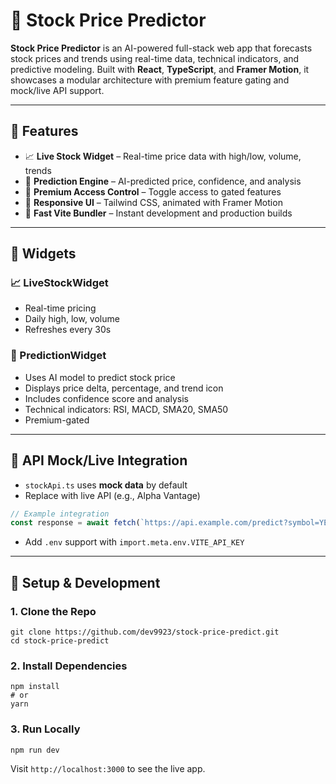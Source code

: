 # 🧠 Stock Price Predictor

**Stock Price Predictor** is an AI-powered full-stack web app that forecasts stock prices and trends using real-time data, technical indicators, and predictive modeling. Built with **React**, **TypeScript**, and **Framer Motion**, it showcases a modular architecture with premium feature gating and mock/live API support.

---

## 🚀 Features

* 📈 **Live Stock Widget** – Real-time price data with high/low, volume, trends
* 🤖 **Prediction Engine** – AI-predicted price, confidence, and analysis
* 🔐 **Premium Access Control** – Toggle access to gated features
* 🎨 **Responsive UI** – Tailwind CSS, animated with Framer Motion
* 🚀 **Fast Vite Bundler** – Instant development and production builds

---

## 🔧 Widgets

### 📈 LiveStockWidget

* Real-time pricing
* Daily high, low, volume
* Refreshes every 30s

### 🤖 PredictionWidget

* Uses AI model to predict stock price
* Displays price delta, percentage, and trend icon
* Includes confidence score and analysis
* Technical indicators: RSI, MACD, SMA20, SMA50
* Premium-gated

---

## 📅 API Mock/Live Integration

* `stockApi.ts` uses **mock data** by default
* Replace with live API (e.g., Alpha Vantage)

```ts
// Example integration
const response = await fetch(`https://api.example.com/predict?symbol=YESBANK&apikey=yourKey`);
```

* Add `.env` support with `import.meta.env.VITE_API_KEY`

---

## 🚧 Setup & Development

### 1. Clone the Repo

```
git clone https://github.com/dev9923/stock-price-predict.git
cd stock-price-predict
```

### 2. Install Dependencies

```
npm install
# or
yarn
```

### 3. Run Locally

```
npm run dev
```

Visit `http://localhost:3000` to see the live app.
